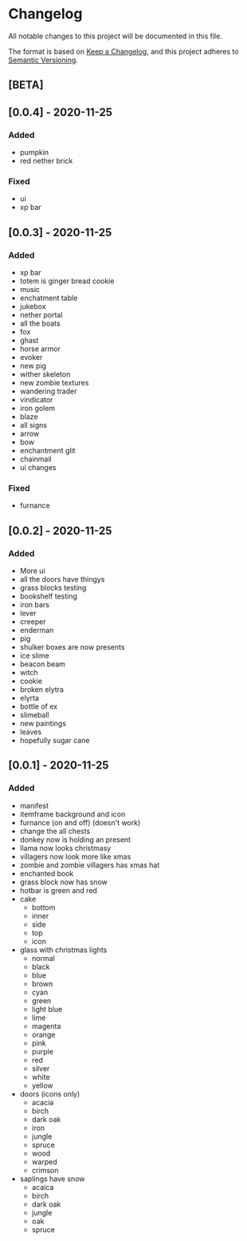 # Changelog
All notable changes to this project will be documented in this file.

The format is based on [Keep a Changelog](https://keepachangelog.com/en/1.0.0/),
and this project adheres to [Semantic Versioning](https://semver.org/spec/v2.0.0.html).

## [BETA]

## [0.0.4] - 2020-11-25
### Added
- pumpkin
- red nether brick

### Fixed
- ui
- xp bar


## [0.0.3] - 2020-11-25
### Added
- xp bar
- totem is ginger bread cookie
- music
- enchatment table
- jukebox
- nether portal
- all the boats
- fox
- ghast
- horse armor
- evoker
- new pig
- wither skeleton
- new zombie textures
- wandering trader
- vindicator
- iron golem
- blaze
- all signs
- arrow
- bow
- enchantment glit
- chainmail
- ui changes

### Fixed
- furnance

## [0.0.2] - 2020-11-25
### Added
- More ui
- all the doors have thingys
- grass blocks testing
- bookshelf testing
- iron bars
- lever
- creeper
- enderman
- pig
- shulker boxes are now presents
- ice slime
- beacon beam
- witch
- cookie
- broken elytra
- elyrta
- bottle of ex
- slimeball
- new paintings
- leaves
- hopefully sugar cane

## [0.0.1] - 2020-11-25
### Added
- manifest
- itemframe background and icon
- furnance (on and off) (doesn't work)
- change the all chests
- donkey now is holding an present
- llama now looks christmasy
- villagers now look more like xmas
- zombie and zombie villagers has xmas hat
- enchanted book
- grass block now has snow
- hotbar is green and red
- cake
    - bottom
    - inner
    - side
    - top
    - icon
- glass with christmas lights
    - normal
    - black
    - blue
    - brown
    - cyan
    - green
    - light blue
    - lime
    - magenta
    - orange
    - pink
    - purple
    - red
    - silver
    - white
    - yellow 
- doors (icons only)
    - acacia
    - birch
    - dark oak
    - iron
    - jungle
    - spruce
    - wood
    - warped 
    - crimson
- saplings have snow
    - acaica
    - birch
    - dark oak
    - jungle
    - oak
    - spruce  